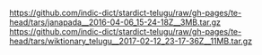 https://github.com/indic-dict/stardict-telugu/raw/gh-pages/te-head/tars/janapada__2016-04-06_15-24-18Z__3MB.tar.gz  
https://github.com/indic-dict/stardict-telugu/raw/gh-pages/te-head/tars/wiktionary_telugu__2017-02-12_23-17-36Z__11MB.tar.gz  
